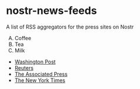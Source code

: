 # nostr-news-feeds
A list of RSS aggregators for the press sites on Nostr

<ol type="a">
  <li>Coffee</li>
  <li>Tea</li>
  <li>Milk</li>
</ol>



- [Washington Post]()
- [Reuters]()
- [The Associated Press]()
- [The New York Times]()

<style type="text/css">
    ol { list-style-type: upper-alpha; }
</style>
